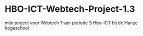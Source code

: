 # HBO-ICT-Webtech-Project-1.3
 mijn project voor Webtech 1 van periode 3 Hbo-ICT bij de Hanze hogeschool 
